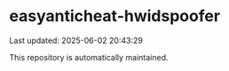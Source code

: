 # easyanticheat-hwidspoofer

Last updated: 2025-06-02 20:43:29

This repository is automatically maintained.
